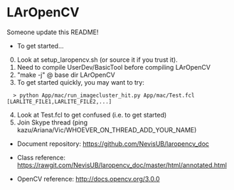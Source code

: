 # LArOpenCV

Someone update this README!

- To get started...

0. Look at setup_laropencv.sh (or source it if you trust it).
1. Need to compile UserDev/BasicTool before compiling LArOpenCV
2. "make -j" @ base dir LArOpenCV
3. To get started quickly, you may want to try:
```
  > python App/mac/run_imagecluster_hit.py App/mac/Test.fcl [LARLITE_FILE1,LARLITE_FILE2,...]
```
4. Look at Test.fcl to get confused (i.e. to get started)
5. Join Skype thread (ping kazu/Ariana/Vic/WHOEVER_ON_THREAD_ADD_YOUR_NAME)


- Document repository: https://github.com/NevisUB/laropencv_doc

- Class reference: https://rawgit.com/NevisUB/laropencv_doc/master/html/annotated.html

- OpenCV reference: http://docs.opencv.org/3.0.0 
